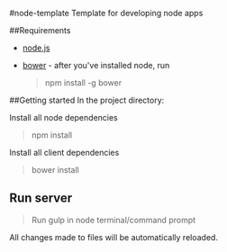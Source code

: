 #node-template
Template for developing node apps

##Requirements
 - [node.js](https://nodejs.org/en/)
 - [bower](http://bower.io/) - after you've installed node, run 

    > npm install -g bower

##Getting started
In the project directory:

Install all node dependencies

> npm install

Install all client dependencies

> bower install

## Run server

> Run gulp in node terminal/command prompt

All changes made to files will be automatically reloaded.
